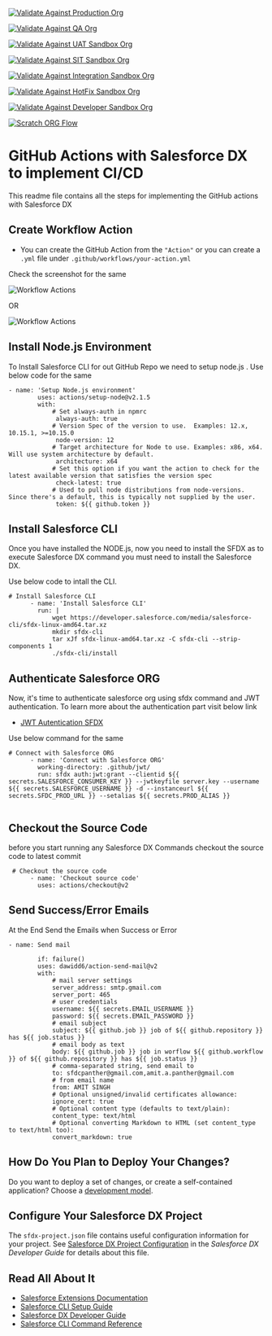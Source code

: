 [![Validate Against Production Org](https://github.com/amitastreait/github-actions-sfdcpanther/actions/workflows/salesforce-dx-master.yml/badge.svg)](https://github.com/amitastreait/github-actions-sfdcpanther/actions/workflows/salesforce-dx-master.yml)

[![Validate Against QA Org](https://github.com/amitastreait/github-actions-sfdcpanther/actions/workflows/salesforce-dx-qa.yml/badge.svg)](https://github.com/amitastreait/github-actions-sfdcpanther/actions/workflows/salesforce-dx-qa.yml)

[![Validate Against UAT Sandbox Org](https://github.com/amitastreait/github-actions-sfdcpanther/actions/workflows/salesforce-dx-uat.yml/badge.svg)](https://github.com/amitastreait/github-actions-sfdcpanther/actions/workflows/salesforce-dx-uat.yml)

[![Validate Against SIT Sandbox Org](https://github.com/amitastreait/github-actions-sfdcpanther/actions/workflows/salesforce-dx-sit.yml/badge.svg)](https://github.com/amitastreait/github-actions-sfdcpanther/actions/workflows/salesforce-dx-sit.yml)

[![Validate Against Integration Sandbox Org](https://github.com/amitastreait/github-actions-sfdcpanther/actions/workflows/salesforce-dx-integration.yml/badge.svg)](https://github.com/amitastreait/github-actions-sfdcpanther/actions/workflows/salesforce-dx-integration.yml)

[![Validate Against HotFix Sandbox Org](https://github.com/amitastreait/github-actions-sfdcpanther/actions/workflows/salesforce-dx-hotfix.yml/badge.svg)](https://github.com/amitastreait/github-actions-sfdcpanther/actions/workflows/salesforce-dx-hotfix.yml)

[![Validate Against Developer Sandbox Org](https://github.com/amitastreait/github-actions-sfdcpanther/actions/workflows/salesforce-dx-developer.yml/badge.svg)](https://github.com/amitastreait/github-actions-sfdcpanther/actions/workflows/salesforce-dx-developer.yml)

[![Scratch ORG Flow](https://github.com/amitastreait/github-actions-sfdcpanther/actions/workflows/scratch-org-flow.yml/badge.svg)](https://github.com/amitastreait/github-actions-sfdcpanther/actions/workflows/scratch-org-flow.yml)


# GitHub Actions with Salesforce DX to implement CI/CD

This readme file contains all the steps for implementing the GitHub actions with Salesforce DX

## Create Workflow Action

- You can create the GitHub Action from the `"Action"` or you can create a `.yml` file under `.github/workflows/your-action.yml`

Check the screenshot for the same

![Workflow Actions](https://github.com/amitastreait/github-actions-sfdcpanther/blob/master/.github/images/action.PNG)

OR

![Workflow Actions](https://github.com/amitastreait/github-actions-sfdcpanther/blob/master/.github/images/workflow.PNG)

## Install Node.js Environment

To Install Salesforce CLI for out GitHub Repo we need to setup node.js . Use below code for the same

```
- name: 'Setup Node.js environment'
        uses: actions/setup-node@v2.1.5
        with:
            # Set always-auth in npmrc
             always-auth: true
            # Version Spec of the version to use.  Examples: 12.x, 10.15.1, >=10.15.0
             node-version: 12
            # Target architecture for Node to use. Examples: x86, x64. Will use system architecture by default.
             architecture: x64
            # Set this option if you want the action to check for the latest available version that satisfies the version spec
             check-latest: true
            # Used to pull node distributions from node-versions.  Since there's a default, this is typically not supplied by the user.
             token: ${{ github.token }}

```

## Install Salesforce CLI

Once you have installed the NODE.js, now you need to install the SFDX as to execute Salesforce DX command you must need to install the Salesforce DX.

Use below code to intall the CLI.

```
# Install Salesforce CLI
      - name: 'Install Salesforce CLI'
        run: |
            wget https://developer.salesforce.com/media/salesforce-cli/sfdx-linux-amd64.tar.xz
            mkdir sfdx-cli
            tar xJf sfdx-linux-amd64.tar.xz -C sfdx-cli --strip-components 1
            ./sfdx-cli/install

```

## Authenticate Salesforce ORG

Now, it's time to authenticate salesforce org using sfdx command and JWT authentication. To learn more about the authentication part visit below link

-  [JWT Autentication SFDX](https://github.com/amitastreait/sfdcpanther-adventure/blob/master/README.md)

Use below command for the same

```
# Connect with Salesforce ORG
      - name: 'Connect with Salesforce ORG'
        working-directory: .github/jwt/
        run: sfdx auth:jwt:grant --clientid ${{ secrets.SALESFORCE_CONSUMER_KEY }} --jwtkeyfile server.key --username ${{ secrets.SALESFORCE_USERNAME }} -d --instanceurl ${{ secrets.SFDC_PROD_URL }} --setalias ${{ secrets.PROD_ALIAS }}
  

```

## Checkout the Source Code

before you start running any Salesforce DX Commands checkout the source code to latest commit

```
 # Checkout the source code
      - name: 'Checkout source code'
        uses: actions/checkout@v2

```

## Send Success/Error Emails

At the End Send the Emails when Success or Error

```
- name: Send mail
        
        if: failure()
        uses: dawidd6/action-send-mail@v2
        with:
            # mail server settings
            server_address: smtp.gmail.com
            server_port: 465
            # user credentials
            username: ${{ secrets.EMAIL_USERNAME }}
            password: ${{ secrets.EMAIL_PASSWORD }}
            # email subject
            subject: ${{ github.job }} job of ${{ github.repository }} has ${{ job.status }}
            # email body as text
            body: ${{ github.job }} job in worflow ${{ github.workflow }} of ${{ github.repository }} has ${{ job.status }}
            # comma-separated string, send email to
            to: sfdcpanther@gmail.com,amit.a.panther@gmail.com
            # from email name
            from: AMIT SINGH
            # Optional unsigned/invalid certificates allowance:
            ignore_cert: true
            # Optional content type (defaults to text/plain):
            content_type: text/html
            # Optional converting Markdown to HTML (set content_type to text/html too):
            convert_markdown: true

```

## How Do You Plan to Deploy Your Changes?

Do you want to deploy a set of changes, or create a self-contained application? Choose a [development model](https://developer.salesforce.com/tools/vscode/en/user-guide/development-models).

## Configure Your Salesforce DX Project

The `sfdx-project.json` file contains useful configuration information for your project. See [Salesforce DX Project Configuration](https://developer.salesforce.com/docs/atlas.en-us.sfdx_dev.meta/sfdx_dev/sfdx_dev_ws_config.htm) in the _Salesforce DX Developer Guide_ for details about this file.

## Read All About It

- [Salesforce Extensions Documentation](https://developer.salesforce.com/tools/vscode/)
- [Salesforce CLI Setup Guide](https://developer.salesforce.com/docs/atlas.en-us.sfdx_setup.meta/sfdx_setup/sfdx_setup_intro.htm)
- [Salesforce DX Developer Guide](https://developer.salesforce.com/docs/atlas.en-us.sfdx_dev.meta/sfdx_dev/sfdx_dev_intro.htm)
- [Salesforce CLI Command Reference](https://developer.salesforce.com/docs/atlas.en-us.sfdx_cli_reference.meta/sfdx_cli_reference/cli_reference.htm)
